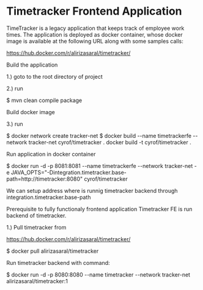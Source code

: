 # Timetracker Frontend Application


TimeTracker is a legacy application that keeps track of employee work times. The application is deployed as docker container, whose docker image is available at the following URL along with some samples calls:

https://hub.docker.com/r/alirizasaral/timetracker/


Build the application

1.) goto to the root directory of project

2.) run

$ mvn clean compile package


Build docker image

3.) run

$ docker network create tracker-net
$ docker build --name timetrackerfe --network tracker-net cyrof/timetracker .
docker build -t cyrof/timetracker  .

Run application in docker container

$ docker run -d -p 8081:8081 --name timetrackerfe  --network tracker-net -e JAVA_OPTS="-Dintegration.timetracker.base-path=http://timetracker:8080" cyrof/timetracker

We can setup address where is runnig timetracker backend through integration.timetracker.base-path


Prerequisite to fully functionaly frontend application Timetracker FE is run backend of timetracker.

1.) Pull  timetracker from 

https://hub.docker.com/r/alirizasaral/timetracker/

$ docker pull alirizasaral/timetracker

Run timetracker backend with command:

$ docker run -d -p 8080:8080 --name timetracker --network tracker-net alirizasaral/timetracker:1


